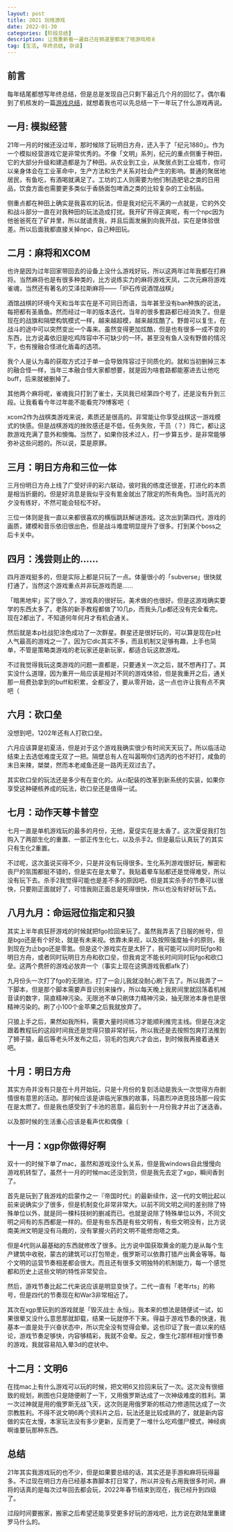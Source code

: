 ```yaml
---
layout: post
title: 2021 玩啥游戏
date: 2022-01-30
categories: [阶段总结]
description: 让我重新看一遍自己在频道里都发了啥游戏相关
tag: [生活, 年终总结, 杂谈]
---
```


## 前言

每年结尾都想写年终总结，但是总是发现自己只剩下最近几个月的回忆了。偶尔看到了机核发的一篇[游戏总结](https://www.gcores.com/articles/146544)，就想着我也可以先总结一下一年玩了什么游戏再说。

## 一月: 模拟经营

21年一月的时候还没过年，那时候除了玩明日方舟，还入手了「纪元1880」。作为一个模拟经营游戏它是非常优秀的。不像「文明」系列，纪元的重点侧重于种田，它的大部分升级和建造都是为了种田。从农业到工业，从聚居点到工业城市，你可以亲身体会在工业革命中，生产方法和生产关系对社会产生的影响。普通的聚居地居民，有鱼吃，有酒喝就满足了。工坊的工人则需要为他们制造肥皂之类的日用品，饮食方面也需要更多类似于香肠面包啤酒之类的比较复杂的工业制品。

侧重点都在种田上确实是我喜欢的玩法，但是我对纪元不满的一点就是，它的外交和战斗部分一直在对我种田的玩法造成打扰。我开矿开得正爽呢，有一个npc因为他爸爸死在了矿井里，所以就谴责我，并且后面发展到向我开战，实在是体验很差。所以后面我都直接关掉npc，自己种田玩。

## 二月：麻将和XCOM

也许是因为过年回家带回去的设备上没什么游戏好玩，所以这两年过年我都在打麻将。当然麻将也是有很多种类的，比方说练实力的麻将游戏天凤，二次元麻将游戏雀魂，当然还有著名的艾泽拉斯麻将——「炉石传说酒馆战棋」

酒馆战棋的环境今天和当年实在是不可同日而语，当年甚至没有ban种族的说法，每把都有圣盾鱼。然而经过一年的版本迭代，当年的很多套路都已经消失了。但是现在的战旗和隔壁构筑模式一样，越来越超模，越来越炫酷了。野兽可以复生，在战斗的途中可以突然变出一个毒来。虽然变得更加炫酷，但是也有很多一成不变的东西，比方说毒依旧是吃鸡阵容中不可缺少的一环。甚至没有鱼人没有野兽的情况下，也有搜融合怪进化盾毒的选项。

我个人是认为毒的获取方式过于单一会导致阵容过于同质化的。就和当初删掉三本的融合怪一样，当年三本融合怪大家都想要，就是因为啥套路都能塞进去让他吃buff，后来就被删掉了。

其他两个麻将呢，雀魂我只打到了雀士，天凤我已经第四个号了，还是没有升到三段。让我看看今年过年能不能看完79博客吧（

xcom2作为战棋类游戏来说，素质还是很高的。非常能让你享受战棋这一游戏模式的快感。但是战棋游戏的挫败感还是不低，任务失败，干员（？）阵亡，都让这款游戏充满了意外和懊悔。当然了，如果你技术过人，打一步算五步，是非常能够弥补这些问题的。所以说，菜是原罪。

## 三月：明日方舟和三位一体

三月份明日方舟上线了广受好评的彩六联动，彼时我的练度还很差，打进化的本质是相当折磨的。但是好消息是我似乎没有氪金就出了限定的所有角色。当时高光的夕没有练好，不然可能会轻松不好。

三位一体则是我一直以来都很喜欢的横版跳跃解谜游戏。这次出到第四代，游戏的画质，建模和音乐依旧很出色，但是战斗难度明显提升了很多。打到某个boss之后卡关中。

## 四月：浅尝则止的……

四月游戏挺多的，但是实际上都是只玩了一点。体量很小的「subverse」很快就打通了，当然这个游戏重点并非玩游戏而是……

「暗黑地牢」买了很久了，游戏真的很好玩，美术做的也很好。但是这游戏确实要学的东西太多了。老陈的新手教程都做了10几p，而我头几p都还没有完全看完。现在2都出了，不知道何年何月才有机会通关。

然后就是本p社战犯涂色成功了一次群星。群星还是很好玩的，可以算是现在p社人气最高的游戏之一了。因为它dlc其实不多，而且机制又足够有趣，上手也简单，不管是策略类游戏的老玩家还是新玩家，都适合玩这款游戏。

不过我觉得我玩这类游戏的问题一直都是，只要通关一次之后，就不想再打了。其实没什么道理，因为重开一局应该是相对不同的游戏体验，但是我重开之后，通关那一局费劲拿到的buff和积累，全都没了，要从零开始，这一点也许让我有点不爽吧（

## 六月：砍口垒

没想到吧，1202年还有人打砍口垒。

六月应该算是初夏活，但是对于这个游戏我确实很少有时间天天玩了。所以临活动结束上去选低难度无双了一把。隔壁总有人在叫嚣啊你们选丙的也不好打，咸鱼的末日来辣，桀桀，然而本老咸鱼还是一路丙无双过去了。

其实砍口垒的玩法还是多少有在变化的。从ci配装的改革到新系统的实装，如果你享受这种硬核养成的玩法，砍口垒还是值得一试。

## 七月：动作天尊卡普空

七月一直是单机游戏玩的最多的月份，无他，夏促实在是太香了。这次夏促我打包购入了两部生化的重置、一部正传生化七，以及杀手2。但是最后认真玩了的其实只有生化2重置。

不过呢，这次虽说买得不少，只是并没有玩得很多。生化系列游戏很好玩，解密和丧尸的氛围都挺不错的，但是实在是太晕了。我贴着晕车贴都还是觉得难受，所以没有玩下去。杀手2我觉得可能也是差不多的原因吧，但是其实杀手的节奏可以很快，只要刚正面就好了，可惜我刚正面总是死得很快，所以也没有好好玩下去。

## 八月九月：命运冠位指定和只狼

其实上半年疯狂肝游戏的时候就把fgo捡回来玩了。虽然我弄丢了日服的帐号，但是bgo还是有个好处，就是有未来视。依靠未来视，以及按照强度抽卡的原则，我到现在为止bgo还是零氪。但是这个游戏实在是太肝了，我可能可以同时玩fgo和明日方舟，或者同时玩明日方舟和砍口垒，但我肯定不能长时间同时玩fgo和砍口垒。这两个费肝的游戏必放弃一个（事实上现在这俩游戏我都afk了）

九月份头一次打了fgo的无限池，打了一会儿我就没耐心刷下去了。所以我弄了一下脚本，但是那个脚本需要声音识别来操作，所以每天晚上我房间里就回荡着机械音读的数字，简直精神污染。无限池不单只刷体力精神污染，抽无限池本身也是很精神污染的。刷了小100个金苹果之后我就放弃了。

只狼上手之后，果然如我所料，需要大量时间练习才能顺利推完主线。但是在决定跟着教程玩的这段时间我还是觉得只狼非常好玩，所以我还是去按照包爽打法推到了狮子猿，最后等老头环发布之后，羽毛的包爽六才会出，到时候我再接着通关吧。

## 十月：明日方舟

其实方舟并没有只是在十月开始玩，只是十月份的复刻活动是我头一次觉得方舟剧情很有意思的活动。那时候应该是讲临光家族的故事，玛嘉烈冲进竞技场那一段实在是太燃了。但是我也感受到了卡池的恶意，最后到十一月份我才井出了迷迭香。

以及那时候的生活重心应该是看声优和偶像（

## 十一月：xgp你做得好啊

双十一的时候下单了mac，虽然和游戏没什么关系，但是我windows自此慢慢向游戏机转型了。虽然十一月的时候mac还没到货，但是我先去定了xgp，瞬间香到了。

首先是玩到了我游戏的启蒙作之一『帝国时代』的最新续作，这一代的文明比起以前来说确实少了很多，但是机制变化非常非常大。以前不同文明之间的差别除了特殊单位以外，就是同一棵科技树的删减而已。也就是说除了特殊单位以外，不同文明之间有的东西都是一样的。但是有些东西是有些文明有，有些文明没有，比方说南美洲文明是没有马厩的，没有掌握火药的文明不能修炮塔之类。

但是4代则从最基础的东西就修改了很多。比方说中国获取黄金的能力是从每个生产建筑中收税，蒙古的建筑可以打包带走，俄罗斯可以依靠打猎产出黄金等等。每个文明的运营节奏相差都会很大。而且还有很多文明独特的机制能力，每一个感觉都和历史上这些文明的特性非常契合。

然后，游戏节奏比起二代来说应该是明显变快了。二代一直有「老年rts」的称号，但是四代的节奏现在和War3非常相近了。

其次在xgp里玩到的游戏就是「毁灭战士 永恒」。我本来的想法是随便试一试，如果很晕又没什么意思那就卸载，结果一玩就停不下来。得益于游戏节奏的快速，我基本一直是处于兴奋状态中，所以完全没有觉得会晕。这也印证了我一直以来的结论，游戏节奏足够快，内容够精彩，我就不会晕。反之，像生化2那样相对慢节奏的游戏，我就容易陷入晕3d的症状中。

## 十二月：文明6

在找mac上有什么游戏可以玩的时候，把文明6又捡回来玩了一次。这次没有很细致的规划，刷图也只是随便刷了一下，又用俄罗斯达成了一次神级难度的胜利。第一次过神就是用的俄罗斯无战飞天，这次则是用俄罗斯的核动力修道院达成了一次宗教胜利。不得不说文明6两个资料片之后，玩法还是比较成熟的了，就是新内容做的实在太慢，本家玩法没有多少更新，反而更了一堆什么吃鸡僵尸模式，神经病啊谁要玩那种东西。

## 总结

21年其实我游戏玩的也不少，但是如果要总结的话，其实还是手游和麻将玩得最多。不过现在明日方舟已经基本靠脚本打日常了，所以并没有占用我很多时间，麻将的话真的是每次过年回去都会玩，2022年春节结束到现在，我已经升到四级了。

过段时间要搬家，搬家之后希望还能享受更多好玩的游戏吧，比方说在欧陆里重建罗马什么的。
